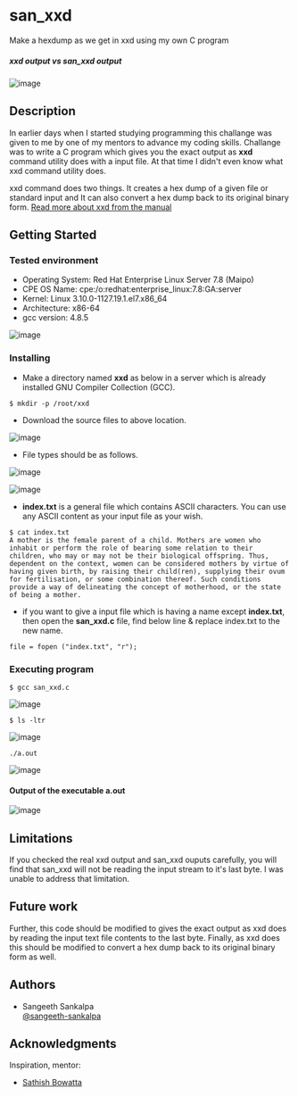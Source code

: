 # san_xxd
Make a hexdump as we get in xxd using my own C program

##### xxd output vs san_xxd output

![image](https://user-images.githubusercontent.com/36575796/180617901-4d515a0b-3cf3-4ecf-b365-5fb8693e13c9.png)


## Description

In earlier days when I started studying programming this challange was given to me by one of my mentors to advance my coding skills. Challange was to write a C program which gives you the exact output as **xxd** command utility does with a input file. At that time I didn't even know what xxd command utility does.  

xxd command does two things. It creates a hex dump of a given file or standard input and It can also convert a hex dump back to its original binary form.
[Read more about xxd from the manual](https://linux.die.net/man/1/xxd)

## Getting Started

### Tested environment

* Operating System: Red Hat Enterprise Linux Server 7.8 (Maipo)
* CPE OS Name: cpe:/o:redhat:enterprise_linux:7.8:GA:server
* Kernel: Linux 3.10.0-1127.19.1.el7.x86_64
* Architecture: x86-64 
* gcc version: 4.8.5

![image](https://user-images.githubusercontent.com/36575796/180618641-ae3e2c92-8684-440c-81c4-c978ff9cf9d1.png)

### Installing

* Make a directory named **xxd** as below in a server which is already installed GNU Compiler Collection (GCC).
```
$ mkdir -p /root/xxd
```
* Download the source files to above location.

![image](https://user-images.githubusercontent.com/36575796/180618712-f83e5d11-e3c7-4492-a253-3e88310d8d36.png)

* File types should be as follows.

![image](https://user-images.githubusercontent.com/36575796/180618745-13e7ec79-0f7f-428b-aa94-cc1a3c9fa793.png)

![image](https://user-images.githubusercontent.com/36575796/180618747-7efb9220-d558-4290-aca6-626631d00451.png)


* **index.txt** is a general file which contains ASCII characters. You can use any ASCII content as your input file as your wish.  
```
$ cat index.txt
A mother is the female parent of a child. Mothers are women who inhabit or perform the role of bearing some relation to their children, who may or may not be their biological offspring. Thus, dependent on the context, women can be considered mothers by virtue of having given birth, by raising their child(ren), supplying their ovum for fertilisation, or some combination thereof. Such conditions provide a way of delineating the concept of motherhood, or the state of being a mother.
```

* if you want to give a input file which is having a name except **index.txt**, then open the **san_xxd.c** file, find below line & replace index.txt to the new name. 

```
file = fopen ("index.txt", "r");
```

### Executing program

```
$ gcc san_xxd.c
```
![image](https://user-images.githubusercontent.com/36575796/180618919-a608a418-3807-495e-bacf-87bd5880e5b9.png)

```
$ ls -ltr
```

![image](https://user-images.githubusercontent.com/36575796/180618926-06bd8660-1687-49e7-8bb9-6d50c44c9a98.png)

```
./a.out
```
![image](https://user-images.githubusercontent.com/36575796/180618947-686ea6be-1a6d-4b16-9d67-fbd1f8cf116a.png)

#### Output of the executable a.out 

![image](https://user-images.githubusercontent.com/36575796/180618949-b8e2bd4a-ea5b-4a6d-864f-09f6a2864c10.png)

## Limitations

If you checked the real xxd output and san_xxd ouputs carefully, you will find that san_xxd will not be reading the input stream to it's last byte. I was unable to address that limitation. 

## Future work

Further, this code should be modified to gives the exact output as xxd does by reading the input text file contents to the last byte. Finally, as xxd does this should be modified to convert a hex dump back to its original binary form as well.

## Authors

* Sangeeth Sankalpa  
[@sangeeth-sankalpa](https://linkedin.com/in/sangeeth-sankalpa)

## Acknowledgments

Inspiration, mentor:
* [Sathish Bowatta](https://github.com/zathizh)
